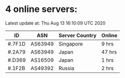 # 4 online servers:

Latest update at: Thu Aug 13 16:10:09 UTC 2020

| ID | ASN | Server Country | Online |
| -- | --- | -------------- | ------ |
| #.7F1D | AS63949 | Singapore | 9 hrs |
| #.2A79 | AS63949 | Japan | 47 hrs |
| #.D369 | AS16509 | Japan | 1 hrs |
| #.1F2B | AS49392 | Russia | 2 hrs |

